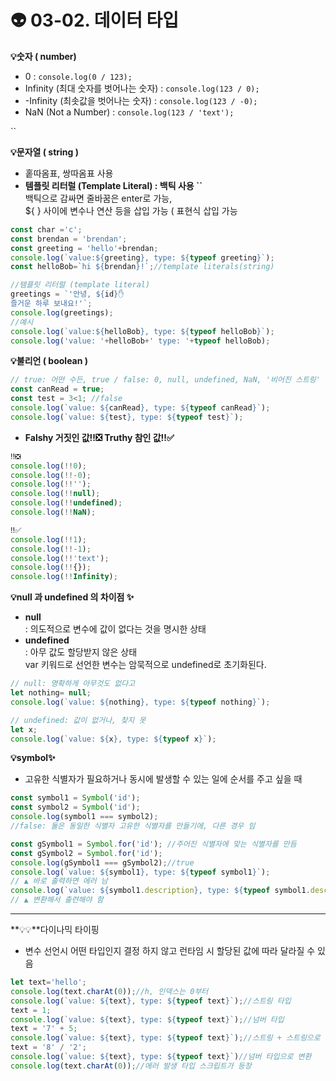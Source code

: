 # 👽 03-02. 데이터 타입

**💡숫자 ( number)**

* 0 : `console.log(0 / 123);`
* Infinity (최대 숫자를 벗어나는 숫자) : `console.log(123 / 0);`
* \-Infinity (최솟값을 벗어나는 숫자) : `console.log(123 / -0);`
* NaN (Not a Number) : `console.log(123 / 'text');`

``

**💡문자열 ( string )**

* 홑따옴표, 쌍따옴표 사용
* **템플릿 리터럴 (Template Literal) : 백틱 사용 \`\`**\
  백틱으로 감싸면 줄바꿈은 enter로 가능,\
  ${ } 사이에 변수나 연산 등을 삽입 가능 ( 표현식 삽입 가능&#x20;

```javascript
const char ='c';
const brendan = 'brendan';
const greeting = 'hello'+brendan;
console.log(`value:${greeting}, type: ${typeof greeting}`);
const helloBob=`hi ${brendan}!`;//template literals(string) 

//템플릿 리터럴 (template literal) 
greetings = `'안녕, ${id}✋
즐거운 하루 보내요!'`;
console.log(greetings);
//예시
console.log(`value:${helloBob}, type: ${typeof helloBob}`);
console.log('value: '+helloBob+' type: '+typeof helloBob);
```



**💡불리언 ( boolean )**

```javascript
// true: 어떤 수든, true / false: 0, null, undefined, NaN, '비어진 스트링'
const canRead = true;
const test = 3<1; //false
console.log(`value: ${canRead}, type: ${typeof canRead}`);
console.log(`value: ${test}, type: ${typeof test}`);
```

* **Falshy 거짓인 값‼️❎ Truthy 참인 값‼️✅**

```js
‼️❎
console.log(!!0);
console.log(!!-0);
console.log(!!'');
console.log(!!null);
console.log(!!undefined);
console.log(!!NaN);

‼️✅
console.log(!!1);
console.log(!!-1);
console.log(!!'text');
console.log(!!{});
console.log(!!Infinity);
```



**💡null 과 undefined 의 차이점 ✨**

* **null**\
  : 의도적으로 변수에 값이 없다는 것을 명시한 상태
* **undefined**\
  : 아무 값도 할당받지 않은 상태\
  var 키워드로 선언한 변수는 암묵적으로 undefined로 초기화된다.

```javascript
// null: 명확하게 아무것도 없다고  
let nothing= null;
console.log(`value: ${nothing}, type: ${typeof nothing}`);

// undefined: 값이 없거나, 찾지 못
let x;
console.log(`value: ${x}, type: ${typeof x}`);
```



**💡**symbol**✨**

* 고유한 식별자가 필요하거나 동시에 발생할 수 있는 일에 순서를 주고 싶을 때

```javascript
const symbol1 = Symbol('id'); 
const symbol2 = Symbol('id');
console.log(symbol1 === symbol2);
//false: 둘은 동일한 식별자 고유한 식별자를 만들기에, 다른 경우 임 

const gSymbol1 = Symbol.for('id'); //주어진 식별자에 맞는 식별자를 만듬 
const gSymbol2 = Symbol.for('id');
console.log(gSymbol1 === gSymbol2);//true
console.log(`value: ${symbol1}, type: ${typeof symbol1}`);
// ▲ 바로 출력하면 에러 남 
console.log(`value: ${symbol1.description}, type: ${typeof symbol1.description}`);
// ▲ 변환해서 출련해야 함 
```

****

&#x20;**💡💡**다이나믹 타이핑

* 변수 선언시 어떤 타입인지 결정 하지 않고 런타임 시 할당된 값에 따라  달라질 수 있음&#x20;

```javascript
let text='hello';
console.log(text.charAt(0));//h, 인덱스는 0부터
console.log(`value: ${text}, type: ${typeof text}`);//스트링 타입
text = 1;
console.log(`value: ${text}, type: ${typeof text}`);//넘버 타입 
text = '7' + 5;
console.log(`value: ${text}, type: ${typeof text}`);//스트링 + 스트링으로 변환
text = '8' / '2';
console.log(`value: ${text}, type: ${typeof text}`)//넘버 타입으로 변환
console.log(text.charAt(0));//에러 발생 타입 스크립트가 등장
```
